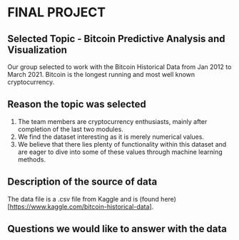 # FINAL PROJECT

## Selected Topic - Bitcoin Predictive Analysis and Visualization
Our group selected to work with the Bitcoin Historical Data from Jan 2012 to March 2021. Bitcoin is the longest running and most well known cryptocurrency.

## Reason the topic was selected
1) The team members are cryptocurrency enthusiasts, mainly after completion of the last two modules.
2) We find the dataset interesting as it is merely numerical values.
3) We believe that there lies plenty of functionality within this dataset and are eager to dive into some of these values through machine learning methods.

## Description of the source of data
The data file is a .csv file from Kaggle and is (found here)[https://www.kaggle.com/bitcoin-historical-data].


## Questions we would like to answer with the data
